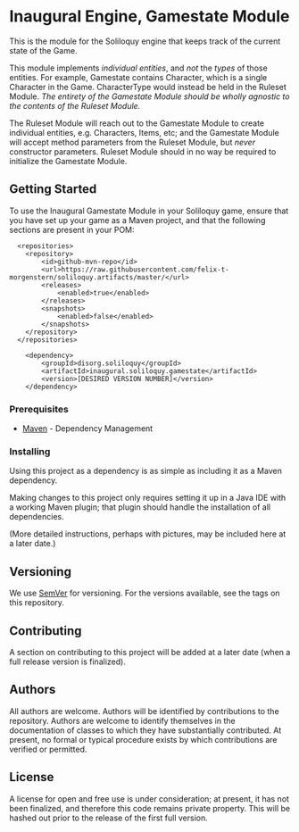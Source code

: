 # Inaugural Engine, Gamestate Module

This is the module for the Soliloquy engine that keeps track of the current state of the Game.

This module implements *individual entities*, and *not* the *types* of those entities. For example, Gamestate contains Character, which is a single Character in the Game. CharacterType would instead be held in the Ruleset Module. *The entirety of the Gamestate Module should be wholly agnostic to the contents of the Ruleset Module.*

The Ruleset Module will reach out to the Gamestate Module to create individual entities, e.g. Characters, Items, etc; and the Gamestate Module will accept method parameters from the Ruleset Module, but *never* constructor parameters. Ruleset Module should in no way be required to initialize the Gamestate Module.

## Getting Started

To use the Inaugural Gamestate Module in your Soliloquy game, ensure that you have set up your game as a Maven project, and that the following sections are present in your POM:

```
  <repositories>
    <repository>
        <id>github-mvn-repo</id>
        <url>https://raw.githubusercontent.com/felix-t-morgenstern/soliloquy.artifacts/master/</url>
        <releases>
            <enabled>true</enabled>
        </releases>
        <snapshots>
            <enabled>false</enabled>
        </snapshots>
    </repository>
  </repositories>
```

```
    <dependency>
    	<groupId>disorg.soliloquy</groupId>
    	<artifactId>inaugural.soliloquy.gamestate</artifactId>
    	<version>[DESIRED VERSION NUMBER]</version>
    </dependency>
```

### Prerequisites

* [Maven](https://maven.apache.org/) - Dependency Management

### Installing

Using this project as a dependency is as simple as including it as a Maven dependency.

Making changes to this project only requires setting it up in a Java IDE with a working Maven plugin; that plugin should handle the installation of all dependencies.

(More detailed instructions, perhaps with pictures, may be included here at a later date.)

## Versioning

We use [SemVer](http://semver.org/) for versioning. For the versions available, see the tags on this repository.

## Contributing

A section on contributing to this project will be added at a later date (when a full release version is finalized).

## Authors

All authors are welcome. Authors will be identified by contributions to the repository. Authors are welcome to identify themselves in the documentation of classes to which they have substantially contributed. At present, no formal or typical procedure exists by which contributions are verified or permitted.

## License

A license for open and free use is under consideration; at present, it has not been finalized, and therefore this code remains private property. This will be hashed out prior to the release of the first full version.

